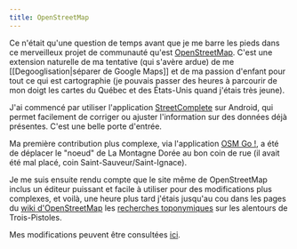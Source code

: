 ```yaml
---
title: OpenStreetMap
---
```


Ce n'était qu'une question de temps avant que je me barre les pieds dans ce merveilleux projet de communauté qu'est [OpenStreetMap](https://www.openstreetmap.org/). C'est une extension naturelle de ma tentative (qui s'avère ardue) de me [[Degooglisation|séparer de Google Maps]] et de ma passion d'enfant pour tout ce qui est cartographie (je pouvais passer des heures à parcourir de mon doigt les cartes du Québec et des États-Unis quand j'étais très jeune).

J'ai commencé par utiliser l'application [StreetComplete](https://github.com/streetcomplete/StreetComplete) sur Android, qui permet facilement de corriger ou ajuster l'information sur des données déjà présentes. C'est une belle porte d'entrée.

Ma première contribution plus complexe, via l'application [OSM Go !](https://github.com/DoFabien/OsmGo), a été de déplacer le "noeud" de La Montagne Dorée au bon coin de rue (il avait été mal placé, coin Saint-Sauveur/Saint-Ignace).

Je me suis ensuite rendu compte que le site même de OpenStreetMap inclus un éditeur puissant et facile à utiliser pour des modifications plus complexes, et voilà, une heure plus tard j'étais jusqu'au cou dans les pages du [wiki d'OpenStreetMap](https://wiki.openstreetmap.org/wiki/FR:Page_principale) les [recherches toponymiques](https://toponymie.gouv.qc.ca/ct/accueil.aspx) sur les alentours de Trois-Pistoles.

Mes modifications peuvent être consultées [ici](https://www.openstreetmap.org/user/Christian%20Pacaud/history).